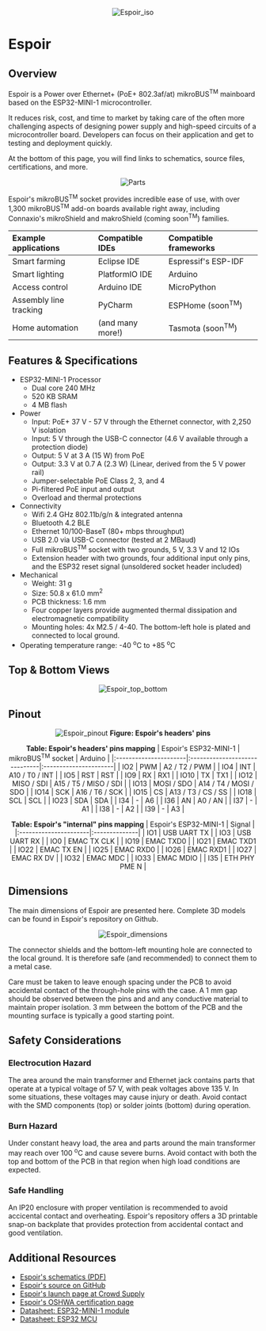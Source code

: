 <center>

![Espoir_iso](./images/hardware/espoir-angle-01.jpg)

</center>

# Espoir

## Overview

Espoir is a Power over Ethernet+ (PoE+ 802.3af/at) mikroBUS<sup>TM</sup> mainboard based on the ESP32-MINI-1 microcontroller. 

It reduces risk, cost, and time to market by taking care of the often more challenging aspects of designing power supply and high-speed circuits of a microcontroller board. Developers can focus on their application and get to testing and deployment quickly.

At the bottom of this page, you will find links to schematics, source files, certifications, and more.

<center>

 ![Parts](./images/hardware/espoir_parts.png)
  
</center

Espoir's mikroBUS<sup>TM</sup> socket provides incredible ease of use, with over 1,300 mikroBUS<sup>TM</sup> add-on boards available right away, including Connaxio's mikroShield and makroShield (coming soon<sup>TM</sup>) families.

<center>

| Example applications   | Compatible IDEs  | Compatible frameworks       |
|:---------------------- |:---------------- |:--------------------------- |
| Smart farming          | Eclipse IDE      | Espressif's ESP-IDF         |
| Smart lighting         | PlatformIO IDE   | Arduino                     |
| Access control         | Arduino IDE      | MicroPython                 |
| Assembly line tracking | PyCharm          | ESPHome (soon<sup>TM</sup>) |
| Home automation        | (and many more!) | Tasmota (soon<sup>TM</sup>) |

</center>

## Features & Specifications

- ESP32-MINI-1 Processor
   - Dual core 240 MHz
   - 520 KB SRAM
   - 4 MB flash
- Power
   - Input: PoE+ 37 V - 57 V through the Ethernet connector, with 2,250 V isolation
   - Input: 5 V through the USB-C connector (4.6 V available through a protection diode)
   - Output: 5 V at 3 A (15 W) from PoE
   - Output: 3.3 V at 0.7 A (2.3 W) (Linear, derived from the 5 V power rail)
   - Jumper-selectable PoE Class 2, 3, and 4
   - Pi-filtered PoE input and output
   - Overload and thermal protections 
- Connectivity
   - Wifi 2.4 GHz 802.11b/g/n \& integrated antenna
   - Bluetooth 4.2 BLE
   - Ethernet 10/100-BaseT (80+ mbps throughput)
   - USB 2.0 via USB-C connector (tested at 2 MBaud)
   - Full mikroBUS<sup>TM</sup> socket with two grounds, 5 V, 3.3 V and 12 IOs
   - Extension header with two grounds, four additional input only pins, and the ESP32 reset signal (unsoldered socket header included)
- Mechanical
   - Weight: 31 g
   - Size: 50.8 x 61.0 mm<sup>2</sup>
   - PCB thickness: 1.6 mm
   - Four copper layers provide augmented thermal dissipation and electromagnetic compatibility
   - Mounting holes: 4x M2.5 / 4-40. The bottom-left hole is plated and connected to local ground.
- Operating temperature range: -40 <sup>o</sup>C to +85 <sup>o</sup>C

## Top & Bottom Views

<center>

![Espoir_top_bottom](./images/hardware/espoir-front-back-01.jpg)

</center>

## Pinout

<center>

![Espoir_pinout](./images/hardware/espoir_pinout.jpg)
**Figure: Espoir's headers' pins**

**Table: Espoir's headers' pins mapping**
| Espoir's ESP32-MINI-1 | mikroBUS<sup>TM</sup> socket  | Arduino               |
|:----------------------|:------------------------------|:----------------------|
| IO2                   | PWM                           | A2 / T2 / PWM         |
| IO4                   | INT                           | A10 / T0 / INT        |
| IO5                   | RST                           | RST                   |
| IO9                   | RX                            | RX1                   |
| IO10                  | TX                            | TX1                   |
| IO12                  | MISO / SDI                    | A15 / T5 / MISO / SDI |
| IO13                  | MOSI / SDO                    | A14 / T4 / MOSI / SDO |
| IO14                  | SCK                           | A16 / T6 / SCK        |
| IO15                  | CS                            | A13 / T3 / CS / SS    |
| IO18                  | SCL                           | SCL                   |
| IO23                  | SDA                           | SDA                   |
| I34                   | -                             | A6                    |
| I36                   | AN                            | A0 / AN               |
| I37                   | -                             | A1                    |
| I38                   | -                             | A2                    |
| I39                   | -                             | A3                    |

**Table: Espoir's "internal" pins mapping**
| Espoir's ESP32-MINI-1 | Signal        |
|:----------------------|:--------------|
| IO1                   | USB UART TX   |
| IO3                   | USB UART RX   |
| IO0                   | EMAC TX CLK   |
| IO19                  | EMAC TXD0     |
| IO21                  | EMAC TXD1     |
| IO22                  | EMAC TX EN    |
| IO25                  | EMAC RXD0     |
| IO26                  | EMAC RXD1     |
| IO27                  | EMAC RX DV    |
| IO32                  | EMAC MDC      |
| IO33                  | EMAC MDIO     |
| I35                   | ETH PHY PME N |

</center>

## Dimensions

The main dimensions of Espoir are presented here. Complete 3D models can be found in Espoir's repository on Github.

<center>

![Espoir_dimensions](./images/hardware/espoir_dimensions.jpg)

</center>

The connector shields and the bottom-left mounting hole are connected to the local ground. It is therefore safe (and recommended) to connect them to a metal case.

Care must be taken to leave enough spacing under the PCB to avoid accidental contact of the through-hole pins with the case. A 1 mm gap should be observed between the pins and and any conductive material to maintain proper isolation. 3 mm between the bottom of the PCB and the mounting surface is typically a good starting point.

## Safety Considerations

### Electrocution Hazard

The area around the main transformer and Ethernet jack contains parts that operate at a typical voltage of 57 V, with peak voltages above 135 V. In some situations, these voltages may cause injury or death. Avoid contact with the SMD components (top) or solder joints (bottom) during operation.

### Burn Hazard

Under constant heavy load, the area and parts around the main transformer may reach over 100 <sup>o</sup>C and cause severe burns. Avoid contact with both the top and bottom of the PCB in that region when high load conditions are expected.

### Safe Handling

An IP20 enclosure with proper ventilation is recommended to avoid accicental contact and overheating. Espoir's repository offers a 3D printable snap-on backplate that provides protection from accidental contact and good ventilation.

## Additional Resources

- [Espoir's schematics (PDF)](https://docs.connaxio.com/doc/espoir_schematics_latest.pdf)
- [Espoir's source on GitHub](https://github.com/Connaxio/espoir)
- [Espoir's launch page at Crowd Supply](https://www.crowdsupply.com/connaxio/espoir)
- [Espoir's OSHWA certification page](https://certification.oshwa.org/ca000009.html)
- [Datasheet: ESP32-MINI-1 module](https://www.espressif.com/sites/default/files/documentation/esp32-mini-1_datasheet_en.pdf)
- [Datasheet: ESP32 MCU](https://www.espressif.com/sites/default/files/documentation/esp32_datasheet_en.pdf)
